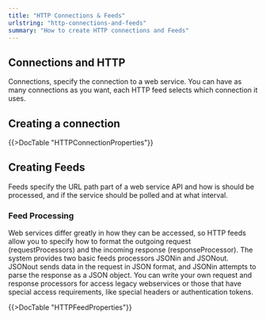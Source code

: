 ```yaml
---
title: "HTTP Connections & Feeds"
urlstring: "http-connections-and-feeds"
summary: "How to create HTTP connections and Feeds"
---
```


## Connections and HTTP
Connections,  specify the connection to a web service.
You can have as many connections as you want, each HTTP feed selects which connection it uses.
## Creating a connection

{{>DocTable "HTTPConnectionProperties"}}


## Creating Feeds

Feeds specify the URL path part of a web service API and how is should be processed, and if the service should be polled and at what interval.

### Feed Processing
Web services differ greatly in how they can be accessed, so HTTP feeds allow you to specify how to format the outgoing request (requestProcessors) and the incoming response (responseProcessor). The system provides two basic feeds processors JSONin and JSONout. JSONout sends data in the request in JSON format, and JSONin attempts to parse the response as a JSON object. 
You can write your own request and response processors for access legacy webservices or those that have special access requirements, like special headers or authentication tokens.


{{>DocTable "HTTPFeedProperties"}}